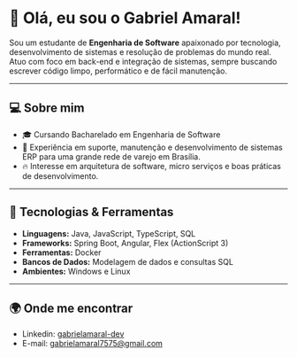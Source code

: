 # 👋 Olá, eu sou o Gabriel Amaral!

Sou um estudante de **Engenharia de Software** apaixonado por tecnologia, desenvolvimento de sistemas e resolução de problemas do mundo real. Atuo com foco em back-end e integração de sistemas, sempre buscando escrever código limpo, performático e de fácil manutenção.

---

## 💻 Sobre mim

- 🎓 Cursando Bacharelado em Engenharia de Software  
- 💼 Experiência em suporte, manutenção e desenvolvimento de sistemas ERP para uma grande rede de varejo em Brasília.
- 🔥 Interesse em arquitetura de software, micro serviços e boas práticas de desenvolvimento.

---

## 🚀 Tecnologias & Ferramentas

- **Linguagens:** Java, JavaScript, TypeScript, SQL  
- **Frameworks:** Spring Boot, Angular, Flex (ActionScript 3)  
- **Ferramentas:** Docker  
- **Bancos de Dados:** Modelagem de dados e consultas SQL  
- **Ambientes:** Windows e Linux

---

## 🌍 Onde me encontrar

- Linkedin: [gabrielamaral-dev](https://www.linkedin.com/in/gabrielamaral-dev/)  
- E-mail: [gabrielamaral7575@gmail.com](mailto:gabrielamaral7575@gmail.com)
